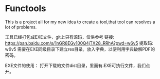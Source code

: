 # Functools
This is a project all for my new idea to create a tool,that tool can resolves a lot of problems.

工具已经打包成EXE文件，git上只有源码，仅供参考
链接: https://pan.baidu.com/s/1nGR8EGv100Q4jTX28_RRhA?pwd=w6v5 提取码: w6v5 
需要在EXE同级目录下建立res目录，放入字典，以便利用字典破解PDF的密码。

EXE文件的使用：
打开下载的文件dist目录，里面有.EXE可执行文件，我们点开。

